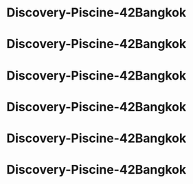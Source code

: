 # Discovery-Piscine-42Bangkok
# Discovery-Piscine-42Bangkok
# Discovery-Piscine-42Bangkok
# Discovery-Piscine-42Bangkok
# Discovery-Piscine-42Bangkok
# Discovery-Piscine-42Bangkok
